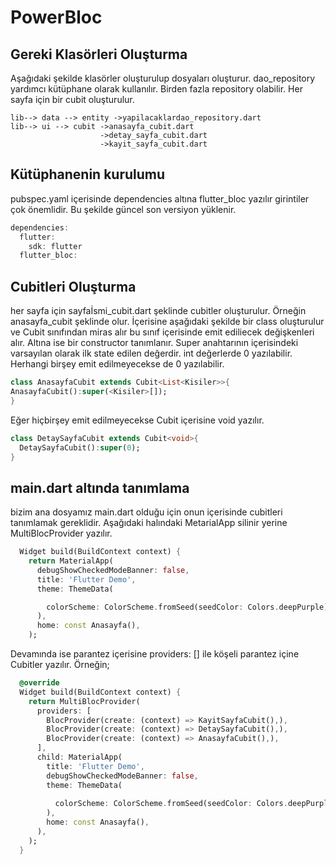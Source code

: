 # PowerBloc
## Gereki Klasörleri Oluşturma
Aşağıdaki şekilde klasörler oluşturulup dosyaları oluşturur. dao_repository yardımcı kütüphane olarak kullanılır. Birden fazla repository olabilir. Her sayfa için bir cubit oluşturulur.
```
lib--> data --> entity ->yapilacaklardao_repository.dart   
lib--> ui --> cubit ->anasayfa_cubit.dart  
                    ->detay_sayfa_cubit.dart  
                    ->kayit_sayfa_cubit.dart  
```

## Kütüphanenin kurulumu
pubspec.yaml içerisinde dependencies altına flutter_bloc yazılır girintiler çok önemlidir. Bu şekilde güncel son versiyon yüklenir.
```dart
dependencies:
  flutter:
    sdk: flutter
  flutter_bloc:
```
## Cubitleri Oluşturma
her sayfa için sayfaİsmi_cubit.dart şeklinde cubitler oluşturulur. Örneğin anasayfa_cubit şeklinde olur. İçerisine aşağıdaki şekilde bir class oluşturulur ve Cubit sınıfından miras alır bu sınıf içerisinde emit ediliecek değişkenleri alır. Altına ise bir constructor tanımlanır. Super anahtarının içerisindeki varsayılan olarak ilk state edilen değerdir. int değerlerde 0 yazılabilir. Herhangi birşey emit edilmeyecekse de 0 yazılabilir.
```dart
class AnasayfaCubit extends Cubit<List<Kisiler>>{
AnasayfaCubit():super(<Kisiler>[]);
}
```
Eğer hiçbirşey emit edilmeyecekse Cubit içerisine void yazılır.
```dart
class DetaySayfaCubit extends Cubit<void>{
  DetaySayfaCubit():super(0);
}
```

## main.dart altında tanımlama
bizim ana dosyamız main.dart olduğu için onun içerisinde cubitleri tanımlamak gereklidir. Aşağıdaki halındaki MetarialApp silinir yerine MultiBlocProvider yazılır.
```dart
  Widget build(BuildContext context) {
    return MaterialApp(
      debugShowCheckedModeBanner: false,
      title: 'Flutter Demo',
      theme: ThemeData(

        colorScheme: ColorScheme.fromSeed(seedColor: Colors.deepPurple),
      ),
      home: const Anasayfa(),
    );
```
Devamında ise parantez içerisine providers: [] ile köşeli parantez içine Cubitler yazılır. Örneğin;
```dart
  @override
  Widget build(BuildContext context) {
    return MultiBlocProvider(
      providers: [
        BlocProvider(create: (context) => KayitSayfaCubit(),),
        BlocProvider(create: (context) => DetaySayfaCubit(),),
        BlocProvider(create: (context) => AnasayfaCubit(),),
      ],
      child: MaterialApp(
        title: 'Flutter Demo',
        debugShowCheckedModeBanner: false,
        theme: ThemeData(
      
          colorScheme: ColorScheme.fromSeed(seedColor: Colors.deepPurple),
        ),
        home: const Anasayfa(),
      ),
    );
  }
```
